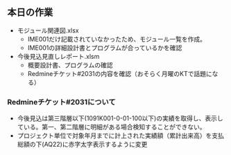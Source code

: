 ## 本日の作業
- モジュール関連図.xlsx
  - IME001だけ記載されていなかったため、モジュール一覧を作成。
  - IME001の詳細設計書とプログラムが合っているかを確認
- 今後見込見直しレポート.xlsm
  - 概要設計書、プログラムの確認
  - Redmineチケット#2031の内容を確認（おそらく月曜のKTで話題になる）

### **Redmineチケット#2031について**
  - 今後見込は第三階層以下(1091K001-0-01-100以下)の実績を取得し、表示している。第一、第二階層に明細がある場合検知することができない。
  - プロジェクト単位で対象年月までに計上された実績額（累計出来高）を支払総額の下(AQ22)に赤字太字表示するように変更
